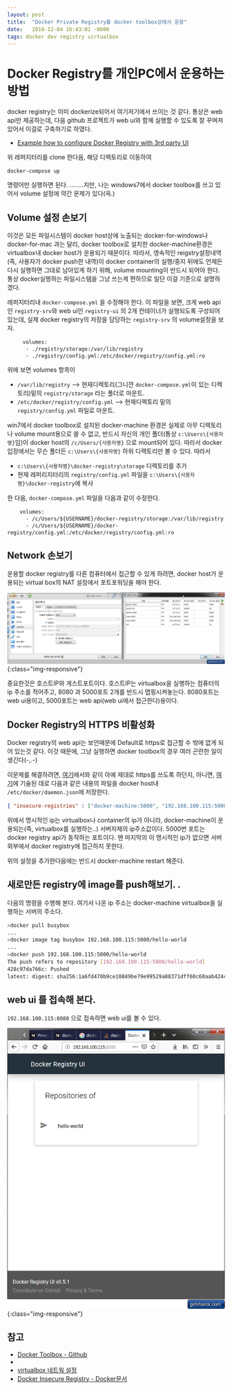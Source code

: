```yaml
---
layout: post
title:  "Docker Private Registry를 docker toolbox상에서 운용"
date:   2018-12-04 16:43:01 -0600
tags: docker dev registry virtualbox 
---
```


# Docker Registry를 개인PC에서 운용하는 방법

docker registry는 이미 dockerize되어서 여기저기에서 쓰이는 것 같다. 통상은 web api만 제공하는데, 다음 github 프로젝트가 web ui와 함께 실행할 수 있도록 
잘 꾸며져 있어서 이걸로 구축하기로 하였다.

  - [Example how to configure Docker Registry with 3rd party UI](https://github.com/slydeveloper/docker-registry-joxit-ui-compose)

위 레퍼지터리를 clone 한다음, 해당 디렉토리로 이동하여 

```
docker-compose up
```

명령어만 실행하면 된다. ........지만,  나는 windows7에서 docker toolbox를 쓰고 있어서 volume 설정에 약간 문제가 있다(윽.)

## Volume 설정 손보기 

이것은 모든 파일시스템이 docker host상에 노출되는 docker-for-windows나 docker-for-mac 과는 달리, docker toolbox로 설치한 docker-machine환경은 virtualbox내 docker host가 운용되기 때문이다. 
따라서, 영속적인 reigstry설정내역(즉, 사용자가 docker push한 내역)이 docker container의 실행/중지 뒤에도 언제든 다시 실행하면 그대로 남아있게 하기 위해, 
volume mounting이 반드시 되어야 한다. 통상 docker실행하는 파일시스템을 그냥 쓰는게 편하므로 일단 이걸 기준으로 설명하겠다.

레퍼지터리내 `docker-compose.yml` 을 수정해야 한다. 이 파일을 보면, 크게 web api인 `registry-srv`와 web ui인 `registry-ui` 의 2개 컨테이너가 실행되도록 구성되어 있는데, 
실제 docker registry의 저장을 담당하는 `registry-srv` 의 volume설정을 보자.

```
     volumes:
      - ./registry/storage:/var/lib/registry
      - ./registry/config.yml:/etc/docker/registry/config.yml:ro
```

위에 보면 volumes 항목이 

  - `/var/lib/registry` --> 현재디렉토리(그니깐 `docker-compose.yml`이 있는 디렉토리)밑의 `registry/storage` 라는 폴더로 마운트.
  - `/etc/docker/registry/config.yml` --> 현재디렉토리 밑의 `registry/config.yml` 파일로 마운트.

win7에서 docker toolbox로 설치된 docker-machine 환경은 실제로 아무 디렉토리나 volume mount용으로 쓸 수 없고, 반드시 자신의 개인 폴더(통상 `c:\Users\{사용자명}`임)이 docker host의 `/c/Users/{사용자명}` 으로 mount되어 있다. 따라서 docker 입장에서는 무슨 폴더든 `c:\Users\{사용자명}` 하위 디렉토리만 볼 수 있다. 
따라서 

  - `c:\Users\{사용자명}\docker-registry\storage` 디렉토리를 추가
  - 현재 레퍼리지터리의 `registry/config.yml` 파일을 `c:\Users\{사용자명}\docker-registry`에 복사

한 다음, `docker-compose.yml` 파일을 다음과 같이 수정한다.

```
    volumes:
      - /c/Users/${USERNAME}/docker-registry/storage:/var/lib/registry
      - /c/Users/${USERNAME}/docker-registry/config.yml:/etc/docker/registry/config.yml:ro
```

## Network 손보기 

운용할 docker registry를 다른 컴퓨터에서 접근할 수 있게 하려면, docker host가 운용되는 virtual box의 NAT 설정에서 포트포워딩을 해야 한다.

![VirtualBox내 docker host인 'default'의 네트워크 설정변경](/img/2018-12-04-virtualbox-설정화면.png){:class="img-responsive"}

중요한것은 호스트IP와 게스트포트이다. 호스트IP는 virtualbox을 실행하는 컴퓨터의 ip 주소를 적어주고, 8080 과 5000포트 2개를 반드시 맵핑시켜놓는다.
8080포트는 web ui용이고, 5000포트는 web api(web ui에서 접근한다)용이다. 

## Docker Registry의 HTTPS 비활성화

Docker registry의 web api는 보안때문에 Default로 https로 접근할 수 밖에 없게 되어 있는것 같다. 이것 때문에, 그냥 실행하면 docker toolbox의 경우 여러 곤란한 일이 생긴다(-,.-)

이문제를 해결하려면, [여기](http://developmentalmadness.com/2016/03/09/docker-configure-insecure-registry-in-dockertoolbox/)에서와 같이 아예 제대로 https를 쓰도록 
하던지, 아니면, [여기](https://github.com/docker/machine/issues/3433)에 기술된 데로 다음과 같은 내용의 파일을 docker host내 `/etc/docker/daemon.json`에
저장한다.

```json
{ "insecure-registries" : ["docker-machine:5000", "192.168.100.115:5000"] }
```

위에서 명시적인 ip는 virtualbox나 container의 ip가 아니라, docker-machine이 운용되는(즉, virtualbox를 실행하는..) 서버자체의 ip주소값이다. 5000번 포트는 docker registry api가 동작하는 포트이다. 
맨 마지막의 이 명시적인 ip가 없으면 서버외부에서 docker registry에 접근하지 못한다.

위의 설정을 추가한다음에는 반드시 docker-machine restart 해준다.

## 새로만든 registry에 image를 push해보기. .


다음의 명령을 수행해 본다. 여기서 나온 ip 주소는 docker-machine virtualbox을 실행하는 서버의 주소다.

```sh
>docker pull busybox
...
>docker image tag busybox 192.168.100.115:5000/hello-world
...
>docker push 192.168.100.115:5000/hello-world
The push refers to repository [192.168.100.115:5000/hello-world]
428c97da766c: Pushed
latest: digest: sha256:1a6fd470b9ce10849be79e99529a88371dff60c60aab424c077007f6979b4812 size: 524
```

## web ui 를 접속해 본다. 

`192.168.100.115:8080` 으로 접속하면 web ui를 볼 수 있다. 

![web ui 화면](/img/firefox_2018-12-05_11-28-19.png){:class="img-responsive"}


## 참고
 
 - [Docker Toolbox - Github](https://github.com/docker/toolbox)
 - [Docker Registry+UI 구축예제 프로젝트 - Github]:(https://github.com/slydeveloper/docker-registry-joxit-ui-compose)
 - [virtualbox 네트웍 설정](https://www.jhipster.tech/tips/020_tip_using_docker_containers_as_localhost_on_mac_and_windows.html)
 - [Docker Insecure Registry - Docker문서](https://docs.docker.com/registry/insecure)

